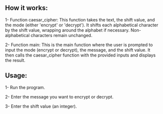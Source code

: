 <h2>How it works:</h2>

<p>1- Function caesar_cipher: This function takes the text, the shift value, and the mode (either 'encrypt' or 'decrypt'). It shifts each alphabetical character by the shift value, wrapping around the alphabet if necessary. Non-alphabetical characters remain unchanged.</p>
<p>2- Function main: This is the main function where the user is prompted to input the mode (encrypt or decrypt), the message, and the shift value. It then calls the caesar_cipher function with the provided inputs and displays the result.</p>

<h2>Usage:</h2>

<p>1- Run the program.</p>
<p>2- Enter the message you want to encrypt or decrypt.</p>
<p>3- Enter the shift value (an integer).</p>
